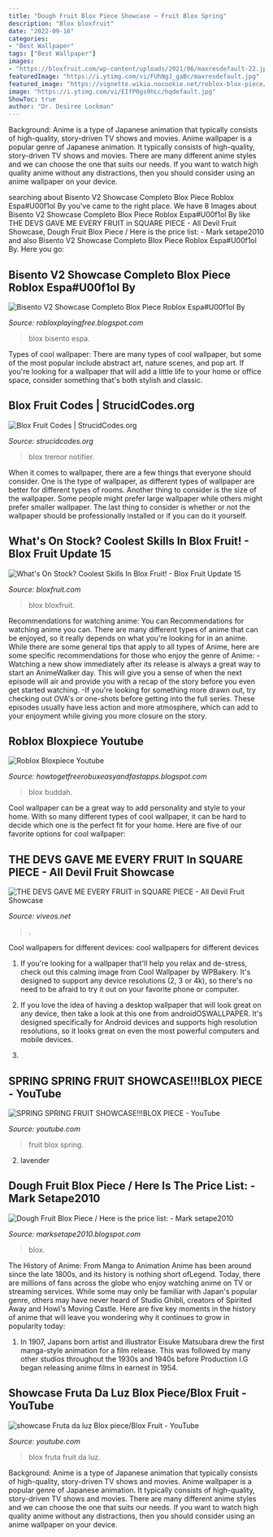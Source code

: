 ```yaml
---
title: "Dough Fruit Blox Piece Showcase ~ Fruit Blox Spring"
description: "Blox bloxfruit"
date: "2022-09-16"
categories:
- "Best Wallpaper"
tags: ["Best Wallpaper"]
images:
- "https://bloxfruit.com/wp-content/uploads/2021/06/maxresdefault-22.jpg"
featuredImage: "https://i.ytimg.com/vi/FUhNgJ_gaBc/maxresdefault.jpg"
featured_image: "https://vignette.wikia.nocookie.net/roblox-blox-piece/images/0/06/Tremor_Punch.gif/revision/latest?cb=20190930002516"
image: "https://i.ytimg.com/vi/EIfP0gs9hLc/hqdefault.jpg"
ShowToc: true
author: "Dr. Desiree Lockman"
---
```



Background: Anime is a type of Japanese animation that typically consists of high-quality, story-driven TV shows and movies.
Anime wallpaper is a popular genre of Japanese animation. It typically consists of high-quality, story-driven TV shows and movies. There are many different anime styles and we can choose the one that suits our needs. If you want to watch high quality anime without any distractions, then you should consider using an anime wallpaper on your device.

	

		
searching about Bisento V2 Showcase Completo Blox Piece Roblox Espa#U00f1ol By you've came to the right place. We have 8 Images about Bisento V2 Showcase Completo Blox Piece Roblox Espa#U00f1ol By like THE DEVS GAVE ME EVERY FRUIT in SQUARE PIECE - All Devil Fruit Showcase, Dough Fruit Blox Piece / Here is the price list: - Mark setape2010 and also Bisento V2 Showcase Completo Blox Piece Roblox Espa#U00f1ol By. Here you go:
		
    
## Bisento V2 Showcase Completo Blox Piece Roblox Espa#U00f1ol By

<img loading=lazy src="https://i.ytimg.com/vi/VQy_yCWMieU/hqdefault.jpg" onerror="this.onerror=null;this.src='https://tse3.mm.bing.net/th?id=OIP.-1RCTaXhf1d0tc02GrkZjQHaFj&amp;pid=15.1';" alt="Bisento V2 Showcase Completo Blox Piece Roblox Espa#U00f1ol By">

_Source: robloxplayingfree.blogspot.com_

>blox bisento espa. 

	

Types of cool wallpaper:
There are many types of cool wallpaper, but some of the most popular include abstract art, nature scenes, and pop art. If you're looking for a wallpaper that will add a little life to your home or office space, consider something that's both stylish and classic.

    
## Blox Fruit Codes | StrucidCodes.org

<img loading=lazy src="https://vignette.wikia.nocookie.net/roblox-blox-piece/images/0/06/Tremor_Punch.gif/revision/latest?cb=20190930002516" onerror="this.onerror=null;this.src='https://tse2.mm.bing.net/th?id=OIP.fIfrulS8wkIGfQiK7vmdTQHaEK&amp;pid=15.1';" alt="Blox Fruit Codes | StrucidCodes.org">

_Source: strucidcodes.org_

>blox tremor notifier. 

	

When it comes to wallpaper, there are a few things that everyone should consider. One is the type of wallpaper, as different types of wallpaper are better for different types of rooms. Another thing to consider is the size of the wallpaper. Some people might prefer large wallpaper while others might prefer smaller wallpaper. The last thing to consider is whether or not the wallpaper should be professionally installed or if you can do it yourself.

    
## What&#039;s On Stock? Coolest Skills In Blox Fruit! - Blox Fruit Update 15

<img loading=lazy src="https://bloxfruit.com/wp-content/uploads/2021/06/maxresdefault-22.jpg" onerror="this.onerror=null;this.src='https://tse2.mm.bing.net/th?id=OIP.aKWdC3ZqDB3O9gd1-a8UZwHaEK&amp;pid=15.1';" alt="What&#039;s On Stock? Coolest Skills In Blox Fruit! - Blox Fruit Update 15">

_Source: bloxfruit.com_

>blox bloxfruit. 

	

Recommendations for watching anime: You can
Recommendations for watching anime you can. There are many different types of anime that can be enjoyed, so it really depends on what you're looking for in an anime. While there are some general tips that apply to all types of Anime, here are some specific recommendations for those who enjoy the genre of Anime: 
-Watching a new show immediately after its release is always a great way to start an AnimeWalker day. This will give you a sense of when the next episode will air and provide you with a recap of the story before you even get started watching. 
-If you're looking for something more drawn out, try checking out OVA's or one-shots before getting into the full series. These episodes usually have less action and more atmosphere, which can add to your enjoyment while giving you more closure on the story.

    
## Roblox Bloxpiece Youtube

<img loading=lazy src="https://i.ytimg.com/vi/kQyiO4BGiAw/maxresdefault.jpg" onerror="this.onerror=null;this.src='https://tse3.mm.bing.net/th?id=OIP.gahLdEliK-9BcRIMJqqHsAHaEK&amp;pid=15.1';" alt="Roblox Bloxpiece Youtube">

_Source: howtogetfreerobuxeasyandfastapps.blogspot.com_

>blox buddah. 

	

Cool wallpaper can be a great way to add personality and style to your home. With so many different types of cool wallpaper, it can be hard to decide which one is the perfect fit for your home. Here are five of our favorite options for cool wallpaper: 

    
## THE DEVS GAVE ME EVERY FRUIT In SQUARE PIECE - All Devil Fruit Showcase

<img loading=lazy src="https://www.viveos.net/image/9tB7RrWUkhw/mqdefault.jpg" onerror="this.onerror=null;this.src='https://tse3.mm.bing.net/th?id=OIP.usJ7THXCXt4mBQbgoSM2vwAAAA&amp;pid=15.1';" alt="THE DEVS GAVE ME EVERY FRUIT in SQUARE PIECE - All Devil Fruit Showcase">

_Source: viveos.net_

>. 

	

Cool wallpapers for different devices:
cool wallpapers for different devices 

1. If you're looking for a wallpaper that'll help you relax and de-stress, check out this calming image from Cool Wallpaper by WPBakery. It's designed to support any device resolutions (2, 3 or 4k), so there's no need to be afraid to try it out on your favorite phone or computer.

2. If you love the idea of having a desktop wallpaper that will look great on any device, then take a look at this one from androidOSWALLPAPER. It's designed specifically for Android devices and supports high resolution resolutions, so it looks great on even the most powerful computers and mobile devices.

3.

    
## SPRING SPRING FRUIT SHOWCASE!!!BLOX PIECE - YouTube

<img loading=lazy src="https://i.ytimg.com/vi/FUhNgJ_gaBc/maxresdefault.jpg" onerror="this.onerror=null;this.src='https://tse2.mm.bing.net/th?id=OIP.gLoKWsjA2zeOmd3uoZUqxwHaEK&amp;pid=15.1';" alt="SPRING SPRING FRUIT SHOWCASE!!!BLOX PIECE - YouTube">

_Source: youtube.com_

>fruit blox spring. 

	

2. lavender 

    
## Dough Fruit Blox Piece / Here Is The Price List: - Mark Setape2010

<img loading=lazy src="https://lh6.googleusercontent.com/proxy/2EF2waBnTCraywfcAY1ZMB8TdY_qVrwYTNGRjygV0b6IknQkq1W-kdizRGxhV_hihZiyC0HlEQBV2hXrrUoQadO5xPI-4T7EO-TmHjY-L-LLDsJoocefHbDMZ6UZ3AVhlgn3D_pcPjHNT-Ki5CiI74OxWyrqVGwVAWHo7L-lvwv5a9C8GUOlzRy_idmwyJJtZzWmgsj4ygetOdYJdq0N=w1200-h630-p-k-no-nu" onerror="this.onerror=null;this.src='https://tse2.mm.bing.net/th?id=OIP.wVv6bwUINAmGuguqjLgDkQHaD4&amp;pid=15.1';" alt="Dough Fruit Blox Piece / Here is the price list: - Mark setape2010">

_Source: marksetape2010.blogspot.com_

>blox. 

	

The History of Anime: From Manga to Animation
Anime has been around since the late 1800s, and its history is nothing short ofLegend. Today, there are millions of fans across the globe who enjoy watching anime on TV or streaming services. While some may only be familiar with Japan's popular genre, others may have never heard of Studio Ghibli, creators of Spirited Away and Howl's Moving Castle. Here are five key moments in the history of anime that will leave you wondering why it continues to grow in popularity today:
1) In 1907, Japans born artist and illustrator Eisuke Matsubara drew the first manga-style animation for a film release. This was followed by many other studios throughout the 1930s and 1940s before Production I.G began releasing anime films in earnest in 1954.

    
## Showcase Fruta Da Luz Blox Piece/Blox Fruit - YouTube

<img loading=lazy src="https://i.ytimg.com/vi/EIfP0gs9hLc/hqdefault.jpg" onerror="this.onerror=null;this.src='https://tse3.mm.bing.net/th?id=OIP.QR6MLolqNFmPmMTaKiV_PgHaFj&amp;pid=15.1';" alt="showcase Fruta da luz Blox piece/Blox Fruit - YouTube">

_Source: youtube.com_

>blox fruta fruit da luz. 

	

Background: Anime is a type of Japanese animation that typically consists of high-quality, story-driven TV shows and movies.
Anime wallpaper is a popular genre of Japanese animation. It typically consists of high-quality, story-driven TV shows and movies. There are many different anime styles and we can choose the one that suits our needs. If you want to watch high quality anime without any distractions, then you should consider using an anime wallpaper on your device.

